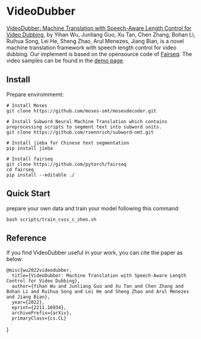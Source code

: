 # VideoDubber
[VideoDubber: Machine Translation with Speech-Aware Length Control for Video Dubbing](https://arxiv.org/abs/2211.16934), by Yihan Wu, Junliang Guo, Xu Tan, Chen Zhang, Bohan Li, Ruihua Song, Lei He, Sheng Zhao, Arul Menezes, Jiang Bian, is a novel machine translation framework with speech length control for video dubbing. Our implement is based on the opensource code of [Fairseq](https://github.com/facebookresearch/fairseq). The video samples can be found in the [demo page](https://speechresearch.github.io/videodubbing/).

## Install

Prepare envirommemt:
```
# Install Moses
git clone https://github.com/moses-smt/mosesdecoder.git

# Install Subword Neural Machine Translation which contains preprocessing scripts to segment text into subword units.
git clone https://github.com/rsennrich/subword-nmt.git

# Install jieba for Chinese text segmentation
pip install jieba

# Install fairseq
git clone https://github.com/pytorch/fairseq
cd fairseq
pip install --editable ./

```

## Quick Start

prepare your own data and train your model following this command: 

```
bash scripts/train_cvss_c_zhen.sh
```

## Reference

If you find VideoDubber useful in your work, you can cite the paper as below:

    @misc{wu2022videodubber,
      title={VideoDubber: Machine Translation with Speech-Aware Length Control for Video Dubbing}, 
      author={Yihan Wu and Junliang Guo and Xu Tan and Chen Zhang and Bohan Li and Ruihua Song and Lei He and Sheng Zhao and Arul Menezes and Jiang Bian},
      year={2022},
      eprint={2211.16934},
      archivePrefix={arXiv},
      primaryClass={cs.CL}
}

    
